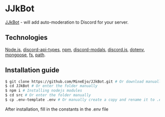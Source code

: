 # JJkBot
[JJkBot](https://discord.gg/h3BmdkMbmB) - will add auto-moderation to Discord for your server.

## Technologies
[Node.js](https://nodejs.org/en/), [discord-api-types](https://github.com/discordjs/discord-api-types), [npm](https://www.npmjs.com/), 
[discord-modals](https://github.com/Mateo-tem/discord-modals), [discord.js](https://discord.js.org/#/), [dotenv](https://github.com/motdotla/dotenv),
[mongoose](https://mongoosejs.com/), [fs](github.com/npm/security-holder), [path](https://github.com/jinder/path).

## Installation guide

```bash
$ git clone https://github.com/MineEjo/JJkBot.git # Or download manually
$ cd JJkBot # Or enter the folder manually
$ npm i # Installing nodejs modules
$ cd src # Or enter the folder manually
$ cp .env-template .env # Or manually create a copy and rename it to .env
```
After installation, fill in the constants in the .env file
